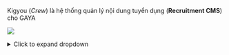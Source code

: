 Kigyou (*Crew*) là hệ thống quản lý nội dung tuyển dụng (**Recruitment CMS**) cho GAYA

![](dang_tuyen_tren_crew_annimated.svg)




<details>  
  <summary>Click to expand dropdown</summary>    
  <div class="image-container">    
      <span style="content:url('file=_assets%2Fdang_tuyen_tren_crew.svg');width:100%"></span>
  </div>    
</details>

